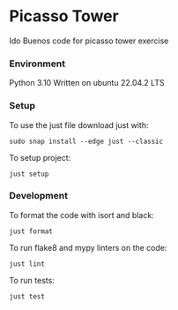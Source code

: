 # Picasso Tower

Ido Buenos code for picasso tower exercise

### Environment
Python 3.10
Written on ubuntu 22.04.2 LTS

### Setup
To use the just file download just with:
```shell
sudo snap install --edge just --classic
```
To setup project:
```shell
just setup
```

### Development
To format the code with isort and black:
```shell
just format
```
To run flake8 and mypy linters on the code:
```shell
just lint
```
To run tests:
```shell
just test
```